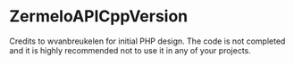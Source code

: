 # ZermeloAPICppVersion
Credits to wvanbreukelen for initial PHP design.
The code is not completed and it is highly recommended not to use it in any of your projects.
